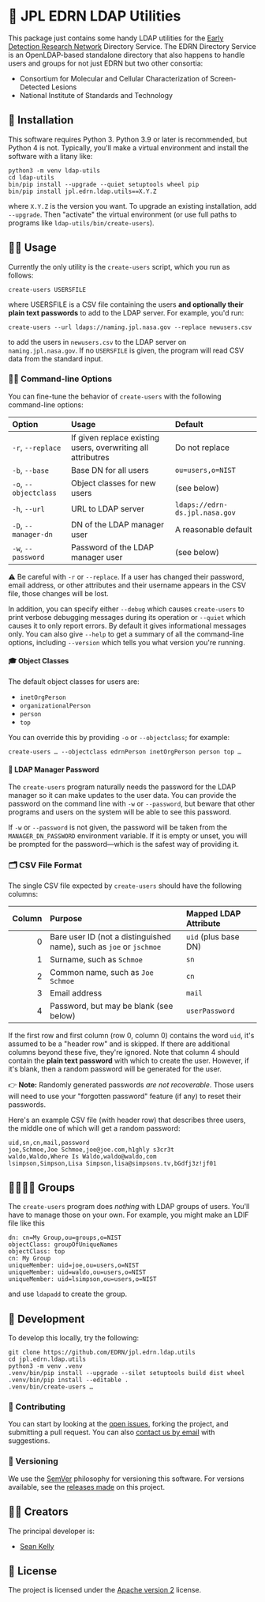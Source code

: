 # 🏃 JPL EDRN LDAP Utilities

This package just contains some handy LDAP utilities for the [Early Detection Research Network](https://edrn.nci.nih.gov/) Directory Service. The EDRN Directory Service is an OpenLDAP-based standalone directory that also happens to handle users and groups for not just EDRN but two other consortia:

-   Consortium for Molecular and Cellular Characterization of Screen-Detected Lesions
-   National Institute of Standards and Technology


## 💽 Installation

This software requires Python 3. Python 3.9 or later is recommended, but Python 4 is not. Typically, you'll make a virtual environment and install the software with a litany like:

    python3 -m venv ldap-utils
    cd ldap-utils
    bin/pip install --upgrade --quiet setuptools wheel pip
    bin/pip install jpl.edrn.ldap.utils==X.Y.Z

where `X.Y.Z` is the version you want. To upgrade an existing installation, add `--upgrade`. Then "activate" the virtual environment (or use full paths to programs like `ldap-utils/bin/create-users`).


## 👩‍🔧 Usage

Currently the only utility is the `create-users` script, which you run as follows:

    create-users USERSFILE

where USERSFILE is a CSV file containing the users **and optionally their plain text passwords** to add to the LDAP server. For example, you'd run:

    create-users --url ldaps://naming.jpl.nasa.gov --replace newusers.csv

to add the users in `newusers.csv` to the LDAP server on `naming.jpl.nasa.gov`. If no `USERSFILE` is given, the program will read CSV data from the standard input.


### 💁‍♀️ Command-line Options

You can fine-tune the behavior of `create-users` with the following command-line options:

| Option                | Usage                                                        | Default                        |
|:----------------------|:-------------------------------------------------------------|:-------------------------------|
| `-r`, `--replace`     | If given replace existing users, overwriting all attributres | Do not replace                 |
| `-b`, `--base`        | Base DN for all users                                        | `ou=users,o=NIST`              |
| `-o`, `--objectclass` | Object classes for new users                                 | (see below)                    |
| `-h`, `--url`         | URL to LDAP server                                           | `ldaps://edrn-ds.jpl.nasa.gov` |
| `-D`, `--manager-dn`  | DN of the LDAP manager user                                  | A reasonable default           |
| `-w`, `--password`    | Password of the LDAP manager user                            | (see below)                    |

⚠️ Be careful with `-r` or `--replace`. If a user has changed their password, email address, or other attributes and their username appears in the CSV file, those changes will be lost.

In addition, you can specify either `--debug` which causes `create-users` to print verbose debugging messages during its operation or `--quiet` which causes it to only report errors. By default it gives informational messages only. You can also give `--help` to get a summary of all the command-line options, including `--version` which tells you what version you're running.


#### 🎓 Object Classes

The default object classes for users are:

-   `inetOrgPerson`
-   `organizationalPerson`
-   `person`
-   `top`

You can override this by providing `-o` or `--objectclass`; for example:

    create-users … --objectclass edrnPerson inetOrgPerson person top …


#### 🔑 LDAP Manager Password

The `create-users` program naturally needs the password for the LDAP manager so it can make updates to the user data. You can provide the password on the command line with `-w` or `--password`, but beware that other programs and users on the system will be able to see this password.

If `-w` or `--password` is not given, the password will be taken from the `MANAGER_DN_PASSWORD` environment variable. If it is empty or unset, you will be prompted for the password—which is the safest way of providing it.


### 🗂️ CSV File Format

The single CSV file expected by `create-users` should have the following columns:

| Column | Purpose                                                             | Mapped LDAP Attribute |
|-------:|:--------------------------------------------------------------------|:----------------------|
|      0 | Bare user ID (not a distinguished name), such as `joe` or `jschmoe` | `uid` (plus base DN)  |
|      1 | Surname, such as `Schmoe`                                           | `sn`                  |
|      2 | Common name, such as `Joe Schmoe`                                   | `cn`                  |
|      3 | Email address                                                       | `mail`                |
|      4 | Password, but may be blank (see below)                              | `userPassword`        |

If the first row and first column (row 0, column 0) contains the word `uid`, it's assumed to be a "header row" and is skipped. If there are additional columns beyond these five, they're ignored. Note that column 4 should contain the **plain text password** with which to create the user. However, if it's blank, then a random password will be generated for the user.

👉 **Note:** Randomly generated passwords _are not recoverable_. Those users will need to use your "forgotten password" feature (if any) to reset their passwords.

Here's an example CSV file (with header row) that describes three users, the middle one of which will get a random password:
```csv
uid,sn,cn,mail,password
joe,Schmoe,Joe Schmoe,joe@joe.com,h1ghly s3cr3t
waldo,Waldo,Where Is Waldo,waldo@waldo,com
lsimpson,Simpson,Lisa Simpson,lisa@simpsons.tv,bGdfj3z!jf01
```

## 👨‍👩‍👧‍👦 Groups

The `create-users` program does _nothing_ with LDAP groups of users. You'll have to manage those on your own. For example, you might make an LDIF file like this
```ldif
dn: cn=My Group,ou=groups,o=NIST
objectClass: groupOfUniqueNames
objectClass: top
cn: My Group
uniqueMember: uid=joe,ou=users,o=NIST
uniqueMember: uid=waldo,ou=users,o=NIST
uniqueMember: uid=lsimpson,ou=users,o=NIST
```
and use `ldapadd` to create the group.


## 🔧 Development

To develop this locally, try the following:

    git clone https://github.com/EDRN/jpl.edrn.ldap.utils
    cd jpl.edrn.ldap.utils
    python3 -m venv .venv
    .venv/bin/pip install --upgrade --silet setuptools build dist wheel
    .venv/bin/pip install --editable .
    .venv/bin/create-users …


### 👥 Contributing

You can start by looking at the [open issues](https://github.com/EDRN/jpl.edrn.ldap.utils/issues), forking the project, and submitting a pull request. You can also [contact us by email](mailto:ic-portal@jpl.nasa.gov) with suggestions.


### 🔢 Versioning

We use the [SemVer](https://semver.org/) philosophy for versioning this software. For versions available, see the [releases made](https://github.com/EDRN/jpl.edrn.ldap.sync/releases) on this project.


## 👩‍🎨 Creators

The principal developer is:

- [Sean Kelly](https://github.com/nutjob4life)


## 📃 License

The project is licensed under the [Apache version 2](LICENSE.md) license.
